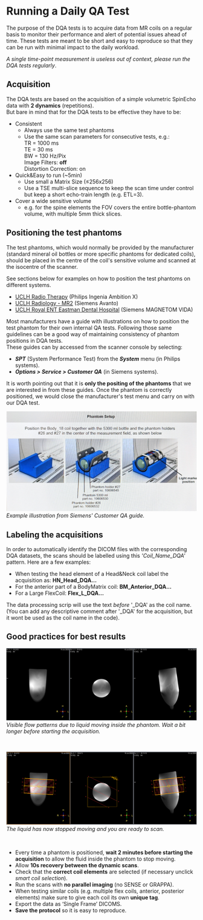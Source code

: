 

# Running a Daily QA Test




The purpose of the DQA tests is to acquire data from MR coils on a regular basis to monitor their performance and alert of potential issues ahead of time. These tests are meant to be short and easy to reproduce so that they can be run with minimal impact to the daily workload.

*A single time-point measurement is useless out of context, please run the DQA tests regularly*.
## Acquisition

The DQA tests are based on the acquisition of a simple volumetric SpinEcho data with **2 dynamics** (repetitions).  
But bare in mind that for the DQA tests to be effective they have to be: 
* Consistent
    * Always use the same test phantoms 
    * Use the same scan parameters for consecutive tests, e.g.:   
TR  = 1000 ms   
TE = 30 ms   
BW = 130 Hz/Pix  
Image Filters: **off**   
Distortion Correction: on 
*	Quick&Easy to run (~5min)
    * Use small a Matrix Size (<t>&le;</t>256x256)
    * Use a TSE multi-slice sequence to keep the scan time under control but keep a short echo-train length (e.g. ETL=3).
*	Cover a wide sensitive volume 
    * e.g. for the spine elements the FOV covers the entire bottle-phantom volume, with multiple 5mm thick slices.



## Positioning the test phantoms
The test phantoms, which would normally be provided by the manufacturer (standard mineral oil bottles or more specific phantoms for dedicated coils), should be placed in the centre of the coil's sensitive volume and scanned at the isocentre of the scanner.  

See sections below for examples on how to position the test phantoms on different systems.

* [UCLH Radio Therapy](RT.md) (Philips Ingenia Ambition X) 
* [UCLH Radiology - MR2](MR2.md) (Siemens Avanto) 
* [UCLH Royal ENT Eastman Dental Hospital](ENT.md) (Siemens MAGNETOM VIDA)
 

Most manufacturers have a guide with illustrations on how to position the test phantom for their own internal QA tests. Following those same guidelines can be a good way of maintaining consistency of phantom positions in DQA tests.  
These guides can by accessed from the scanner console by selecting: 
* ***SPT*** (System Performance Test) from the ***System*** menu (in Philips systems). 
* ***Options > Service > Customer QA*** (in Siemens systems).

It is worth pointing out that it is **only the positing of the phantoms** that we are interested in from these guides. Once the phantom is correctly positioned, we would close the manufacturer's test menu and carry on with our DQA test.

  
![](media/guide.png)
*Example illustration from Siemens' Customer QA guide.*



## Labeling the acquisitions
In order to automatically identify the DICOM files with the corresponding DQA datasets, the scans should be labelled using this *'Coil_Name_DQA'* pattern. Here are a few examples:
- When testing the head element of a Head&Neck coil label the acquisition as:    **HN_Head_DQA...** 
- For the anterior part of a BodyMatrix coil: **BM_Anterior_DQA...**
- For a Large FlexCoil: **Flex_L_DQA...**

The data processing scrip will use the text *before* '_DQA' as the coil name. (You can add any descriptive comment after '_DQA' for the acquisition, but it wont be used as the coil name in the code). 
<br/>

##  Good practices for best results

![](media/flow.png) 
*Visible flow patterns due to liquid moving inside the phantom. Wait a bit longer before starting the acquisition.* 

<br/>

![](media/no_flow.png)
*The liquid has now stopped moving and you are ready to scan.*



<br/>


* Every time a phantom is positioned, **wait 2 minutes before starting the acquisition** to allow the fluid inside the phantom to stop moving.  
* Allow **10s recovery between the dynamic scans**.  
* Check that the **correct coil elements** are selected (if necessary unclick *smart coil selection*).  
* Run the scans with **no parallel imaging** (no SENSE or GRAPPA).
* When testing similar coils (e.g. multiple flex coils, anterior, posterior elements) make sure to give each coil its own **unique tag**.   
* Export the data as ‘Single Frame’ DICOMS.
* **Save the protocol** so it is easy to reproduce.




